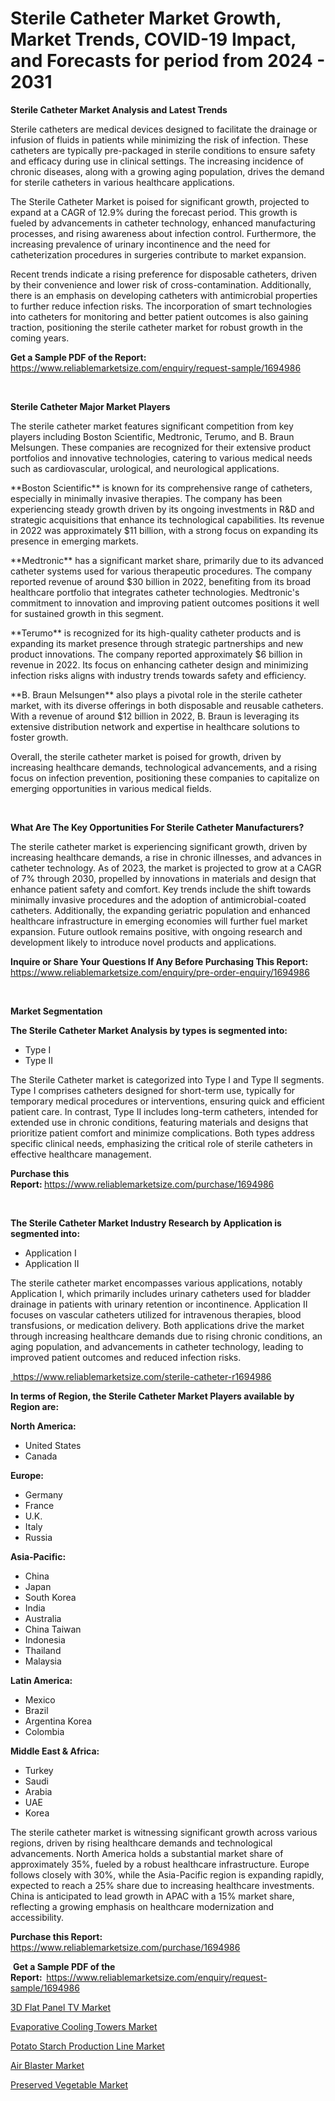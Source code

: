 <p><h1>Sterile Catheter Market Growth, Market Trends, COVID-19 Impact, and Forecasts for period from 2024 - 2031</h1></p><p><strong>Sterile Catheter Market Analysis and Latest Trends</strong></p>
<p><p>Sterile catheters are medical devices designed to facilitate the drainage or infusion of fluids in patients while minimizing the risk of infection. These catheters are typically pre-packaged in sterile conditions to ensure safety and efficacy during use in clinical settings. The increasing incidence of chronic diseases, along with a growing aging population, drives the demand for sterile catheters in various healthcare applications.</p><p>The Sterile Catheter Market is poised for significant growth, projected to expand at a CAGR of 12.9% during the forecast period. This growth is fueled by advancements in catheter technology, enhanced manufacturing processes, and rising awareness about infection control. Furthermore, the increasing prevalence of urinary incontinence and the need for catheterization procedures in surgeries contribute to market expansion.</p><p>Recent trends indicate a rising preference for disposable catheters, driven by their convenience and lower risk of cross-contamination. Additionally, there is an emphasis on developing catheters with antimicrobial properties to further reduce infection risks. The incorporation of smart technologies into catheters for monitoring and better patient outcomes is also gaining traction, positioning the sterile catheter market for robust growth in the coming years.</p></p>
<p><strong>Get a Sample PDF of the Report:&nbsp;</strong> <a href="https://www.reliablemarketsize.com/enquiry/request-sample/1694986?utm_campaign=1836&utm_medium=2&utm_source=Github&utm_content=ia&utm_term=17122024&utm_id=sterile-catheter">https://www.reliablemarketsize.com/enquiry/request-sample/1694986</a></p>
<p>&nbsp;</p>
<p><strong>Sterile Catheter Major Market Players</strong></p>
<p><p>The sterile catheter market features significant competition from key players including Boston Scientific, Medtronic, Terumo, and B. Braun Melsungen. These companies are recognized for their extensive product portfolios and innovative technologies, catering to various medical needs such as cardiovascular, urological, and neurological applications.</p><p>**Boston Scientific** is known for its comprehensive range of catheters, especially in minimally invasive therapies. The company has been experiencing steady growth driven by its ongoing investments in R&D and strategic acquisitions that enhance its technological capabilities. Its revenue in 2022 was approximately $11 billion, with a strong focus on expanding its presence in emerging markets.</p><p>**Medtronic** has a significant market share, primarily due to its advanced catheter systems used for various therapeutic procedures. The company reported revenue of around $30 billion in 2022, benefiting from its broad healthcare portfolio that integrates catheter technologies. Medtronic's commitment to innovation and improving patient outcomes positions it well for sustained growth in this segment.</p><p>**Terumo** is recognized for its high-quality catheter products and is expanding its market presence through strategic partnerships and new product innovations. The company reported approximately $6 billion in revenue in 2022. Its focus on enhancing catheter design and minimizing infection risks aligns with industry trends towards safety and efficiency.</p><p>**B. Braun Melsungen** also plays a pivotal role in the sterile catheter market, with its diverse offerings in both disposable and reusable catheters. With a revenue of around $12 billion in 2022, B. Braun is leveraging its extensive distribution network and expertise in healthcare solutions to foster growth.</p><p>Overall, the sterile catheter market is poised for growth, driven by increasing healthcare demands, technological advancements, and a rising focus on infection prevention, positioning these companies to capitalize on emerging opportunities in various medical fields.</p></p>
<p>&nbsp;</p>
<p><strong>What Are The Key Opportunities For Sterile Catheter Manufacturers?</strong></p>
<p><p>The sterile catheter market is experiencing significant growth, driven by increasing healthcare demands, a rise in chronic illnesses, and advances in catheter technology. As of 2023, the market is projected to grow at a CAGR of 7% through 2030, propelled by innovations in materials and design that enhance patient safety and comfort. Key trends include the shift towards minimally invasive procedures and the adoption of antimicrobial-coated catheters. Additionally, the expanding geriatric population and enhanced healthcare infrastructure in emerging economies will further fuel market expansion. Future outlook remains positive, with ongoing research and development likely to introduce novel products and applications.</p></p>
<p><strong>Inquire or Share Your Questions If Any Before Purchasing This Report:</strong> <a href="https://www.reliablemarketsize.com/enquiry/pre-order-enquiry/1694986?utm_campaign=1836&utm_medium=2&utm_source=Github&utm_content=ia&utm_term=17122024&utm_id=sterile-catheter">https://www.reliablemarketsize.com/enquiry/pre-order-enquiry/1694986</a></p>
<p>&nbsp;</p>
<p><strong>Market Segmentation</strong></p>
<p><strong>The Sterile Catheter Market Analysis by types is segmented into:</strong></p>
<p><ul><li>Type I</li><li>Type II</li></ul></p>
<p><p>The Sterile Catheter market is categorized into Type I and Type II segments. Type I comprises catheters designed for short-term use, typically for temporary medical procedures or interventions, ensuring quick and efficient patient care. In contrast, Type II includes long-term catheters, intended for extended use in chronic conditions, featuring materials and designs that prioritize patient comfort and minimize complications. Both types address specific clinical needs, emphasizing the critical role of sterile catheters in effective healthcare management.</p></p>
<p><strong>Purchase this Report:&nbsp;</strong><a href="https://www.reliablemarketsize.com/purchase/1694986?utm_campaign=1836&utm_medium=2&utm_source=Github&utm_content=ia&utm_term=17122024&utm_id=sterile-catheter">https://www.reliablemarketsize.com/purchase/1694986</a></p>
<p>&nbsp;</p>
<p><strong>The Sterile Catheter Market Industry Research by Application is segmented into:</strong></p>
<p><ul><li>Application I</li><li>Application II</li></ul></p>
<p><p>The sterile catheter market encompasses various applications, notably Application I, which primarily includes urinary catheters used for bladder drainage in patients with urinary retention or incontinence. Application II focuses on vascular catheters utilized for intravenous therapies, blood transfusions, or medication delivery. Both applications drive the market through increasing healthcare demands due to rising chronic conditions, an aging population, and advancements in catheter technology, leading to improved patient outcomes and reduced infection risks.</p></p>
<p><a href="https://www.reliablemarketsize.com/sterile-catheter-r1694986?utm_campaign=1836&utm_medium=2&utm_source=Github&utm_content=ia&utm_term=17122024&utm_id=sterile-catheter">&nbsp;https://www.reliablemarketsize.com/sterile-catheter-r1694986</a></p>
<p><strong>In terms of Region, the Sterile Catheter Market Players available by Region are:</strong></p>
<p>
    <p> <strong> North America: </strong>
        <ul>
            <li>United States</li>
            <li>Canada</li>
        </ul>
        </p> 
    <p> <strong> Europe: </strong>
        <ul>
            <li>Germany</li>
            <li>France</li>
            <li>U.K.</li>
            <li>Italy</li>
            <li>Russia</li>
        </ul>
        </p> 
    <p> <strong> Asia-Pacific: </strong>
        <ul>
            <li>China</li>
            <li>Japan</li>
            <li>South Korea</li>
            <li>India</li>
            <li>Australia</li>
            <li>China Taiwan</li>
            <li>Indonesia</li>
            <li>Thailand</li>
            <li>Malaysia</li>
        </ul>
        </p> 
    <p> <strong> Latin America: </strong>
        <ul>
            <li>Mexico</li>
            <li>Brazil</li>
            <li>Argentina Korea</li>
            <li>Colombia</li>
        </ul>
        </p> 
    <p> <strong> Middle East & Africa: </strong>
        <ul>
            <li>Turkey</li>
            <li>Saudi</li>
            <li>Arabia</li>
            <li>UAE</li>
            <li>Korea</li>
        </ul>
    </p>
    </p>
<p><p>The sterile catheter market is witnessing significant growth across various regions, driven by rising healthcare demands and technological advancements. North America holds a substantial market share of approximately 35%, fueled by a robust healthcare infrastructure. Europe follows closely with 30%, while the Asia-Pacific region is expanding rapidly, expected to reach a 25% share due to increasing healthcare investments. China is anticipated to lead growth in APAC with a 15% market share, reflecting a growing emphasis on healthcare modernization and accessibility.</p></p>
<p><strong>Purchase this Report: </strong><a href="https://www.reliablemarketsize.com/purchase/1694986?utm_campaign=1836&utm_medium=2&utm_source=Github&utm_content=ia&utm_term=17122024&utm_id=sterile-catheter">https://www.reliablemarketsize.com/purchase/1694986</a></p>
<p>&nbsp;<strong>Get a Sample PDF of the Report:&nbsp;&nbsp;</strong><a href="https://www.reliablemarketsize.com/enquiry/request-sample/1694986?utm_campaign=1836&utm_medium=2&utm_source=Github&utm_content=ia&utm_term=17122024&utm_id=sterile-catheter">https://www.reliablemarketsize.com/enquiry/request-sample/1694986</a></p>
<p><strong></strong></p>
<p><p><a href="https://www.linkedin.com/pulse/navigating-3d-flat-panel-tv-market-size-trends-revenue-growth-147-wifde?utm_campaign=1836&utm_medium=2&utm_source=Github&utm_content=ia&utm_term=17122024&utm_id=sterile-catheter">3D Flat Panel TV Market</a></p><p><a href="https://www.linkedin.com/pulse/evaporative-cooling-towers-market-demand-revenue-growth-2mfmf?utm_campaign=1836&utm_medium=2&utm_source=Github&utm_content=ia&utm_term=17122024&utm_id=sterile-catheter">Evaporative Cooling Towers Market</a></p><p><a href="https://www.linkedin.com/pulse/future-innovation-global-potato-starch-production-line-market-m3g6f?utm_campaign=1836&utm_medium=2&utm_source=Github&utm_content=ia&utm_term=17122024&utm_id=sterile-catheter">Potato Starch Production Line Market</a></p><p><a href="https://www.linkedin.com/pulse/rising-air-blaster-market-key-drivers-115-cagr-growth-from-i1pjf?utm_campaign=1836&utm_medium=2&utm_source=Github&utm_content=ia&utm_term=17122024&utm_id=sterile-catheter">Air Blaster Market</a></p><p><a href="https://www.linkedin.com/pulse/preserved-vegetable-market-trends-assessmentthe-markets-present-mn5uf?utm_campaign=1836&utm_medium=2&utm_source=Github&utm_content=ia&utm_term=17122024&utm_id=sterile-catheter">Preserved Vegetable Market</a></p></p>